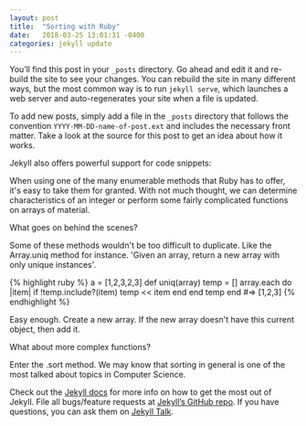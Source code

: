 ```yaml
---
layout: post
title:  "Sorting with Ruby"
date:   2018-03-25 13:01:31 -0400
categories: jekyll update
---
```

You’ll find this post in your `_posts` directory. Go ahead and edit it and re-build the site to see your changes. You can rebuild the site in many different ways, but the most common way is to run `jekyll serve`, which launches a web server and auto-regenerates your site when a file is updated.

To add new posts, simply add a file in the `_posts` directory that follows the convention `YYYY-MM-DD-name-of-post.ext` and includes the necessary front matter. Take a look at the source for this post to get an idea about how it works.

Jekyll also offers powerful support for code snippets:

When using one of the many enumerable methods that Ruby has to offer, it's easy to take them for granted. With not much thought, we can determine characteristics of an integer or perform some fairly complicated functions on arrays of material.

What goes on behind the scenes?

Some of these methods wouldn't be too difficult to duplicate.  Like the Array.uniq method for instance. 'Given an array, return a new array with only unique instances'.

{% highlight ruby %}
a = [1,2,3,2,3]
def uniq(array)
  temp = []
  array.each do |item|
    if !temp.include?(item)
      temp << item
    end
  end
  temp
end
#=> [1,2,3]
{% endhighlight %}

Easy enough.  Create a new array.  If the new array doesn't have this current object, then add it.

What about more complex functions?

Enter the .sort method. We may know that sorting in general is one of the most talked about topics in Computer Science.  

Check out the [Jekyll docs][jekyll-docs] for more info on how to get the most out of Jekyll. File all bugs/feature requests at [Jekyll’s GitHub repo][jekyll-gh]. If you have questions, you can ask them on [Jekyll Talk][jekyll-talk].

[jekyll-docs]: https://jekyllrb.com/docs/home
[jekyll-gh]:   https://github.com/jekyll/jekyll
[jekyll-talk]: https://talk.jekyllrb.com/
